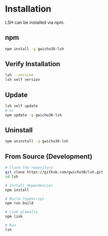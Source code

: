 # Installation

LSH can be installed via npm.

## npm

```bash
npm install -g gwicho38-lsh
```

## Verify Installation

```bash
lsh --version
lsh self version
```

## Update

```bash
lsh self update
# or
npm update -g gwicho38-lsh
```

## Uninstall

```bash
npm uninstall -g gwicho38-lsh
```

## From Source (Development)

```bash
# Clone the repository
git clone https://github.com/gwicho38/lsh.git
cd lsh

# Install dependencies
npm install

# Build TypeScript
npm run build

# Link globally
npm link

# Run
lsh
```

